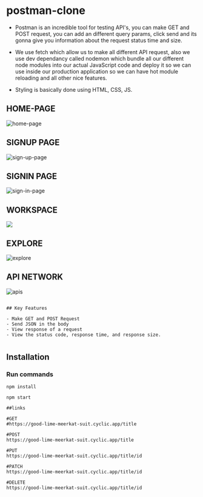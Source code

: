 # postman-clone
* Postman is an incredible tool for testing API's, you can make GET and POST request, you can add an different query params, click send
  and its gonna give you information about the request status time and size.

* We use fetch which allow us to make all different API request, also we use dev dependancy called nodemon which bundle all our different node modules
  into our actual JavaScript code and deploy it so we can use inside our production application so we can have hot module reloading and all other nice features.

* Styling is basically done using HTML, CSS, JS.

## HOME-PAGE
![home-page](https://user-images.githubusercontent.com/115222789/221504151-151145c4-94a3-45bf-b6be-ef140a4a5f8e.png)

## SIGNUP PAGE
![sign-up-page](https://user-images.githubusercontent.com/115222789/221505320-e74fdbc3-a06b-4f08-80c0-0eda945dd5c7.png)

## SIGNIN PAGE
![sign-in-page](https://user-images.githubusercontent.com/115222789/221505354-a01d772b-1acb-46cb-89fe-abe209679f9a.png)

## WORKSPACE
<img style="text-align:center" src="https://user-images.githubusercontent.com/81709725/131958479-851518ec-f4a0-46ed-9475-beb933bccefc.png"/>

## EXPLORE
![explore](https://user-images.githubusercontent.com/115222789/221505380-1c3e6be6-853c-4a7b-b095-fe076aafbca8.png)

## API NETWORK
![apis](https://user-images.githubusercontent.com/115222789/221505397-3f71301c-237c-4dd3-8041-1e4189821011.png)

```````````````````````````````````````````````````````````````````````````````````````````````````````````````````````````````````````````````````````````

## Key Features

- Make GET and POST Request
- Send JSON in the body
- View response of a request
- View the status code, response time, and response size.

```````````````````````````````````````````````````````````````````````````````````````````````````````````````````````````````````````````````````````````
#
## Installation

### Run commands 
```console
npm install
```
```console
npm start
```
```````````````````````````````````````````````````````````````````````````````````````````````````````````````````````````````````````````````````````````
##links 

#GET
#https://good-lime-meerkat-suit.cyclic.app/title 

#POST
https://good-lime-meerkat-suit.cyclic.app/title

#PUT
https://good-lime-meerkat-suit.cyclic.app/title/id

#PATCH
https://good-lime-meerkat-suit.cyclic.app/title/id

#DELETE
https://good-lime-meerkat-suit.cyclic.app/title/id
